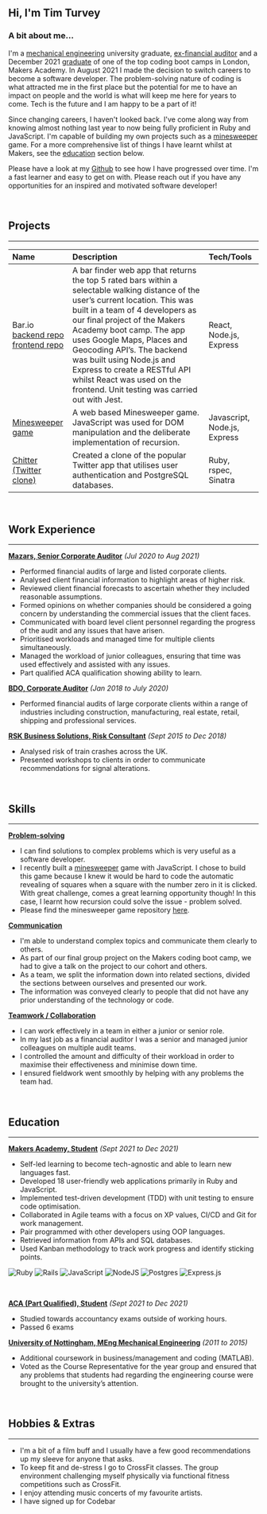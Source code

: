## **Hi**, I'm Tim Turvey

### A bit about me...  
I'm a [mechanical engineering](#education) university graduate, [ex-financial auditor](#workexperience) and a December 2021 [graduate](#education) of one of the top coding boot camps in London, Makers Academy. In August 2021 I made the decision to switch careers to become a software developer. The problem-solving nature of coding is what attracted me in the first place but the potential for me to have an impact on people and the world is what will keep me here for years to come. Tech is the future and I am happy to be a part of it!

Since changing careers, I haven't looked back. I've come along way from knowing almost nothing last year to now being fully proficient in Ruby and JavaScript. I'm capable of building my own projects such as a [minesweeper](#projects) game. For a more comprehensive list of things I have learnt whilst at Makers, see the [education](#education) section below. 

Please have a look at my [Github](www.github.com/TTurvey) to see how I have progressed over time. I'm a fast learner and easy to get on with. Please reach out if you have any opportunities for an inspired and motivated software developer!

&nbsp;

## Projects
---
<a name="projects"></a>  

| Name      | Description | Tech/Tools     |  
|  :---     |  :--        |  :---          |  
| Bar.io<br/> [backend repo](https://github.com/TTurvey/bar.io-backend) <br/> [frontend repo](https://github.com/TTurvey/bar.io-frontend)  | A bar finder web app that returns the top 5 rated bars within a selectable walking distance of the user’s current location. This was built in a team of 4 developers as our final project of the Makers Academy boot camp. The app uses Google Maps, Places and Geocoding API’s. The backend was built using Node.js and Express to create a RESTful API whilst React was used on the frontend. Unit testing was carried out with Jest. | React, Node.js, Express  |  
| [Minesweeper game](https://github.com/TTurvey/minesweeper-javascript) | A web based Minesweeper game. JavaScript was used for DOM manipulation and the deliberate implementation of recursion.  |  Javascript, Node.js, Express  | 
| [Chitter (Twitter clone)](https://github.com/TTurvey/chitter-challenge)  | Created a clone of the popular Twitter app that utilises user authentication and PostgreSQL databases.  | Ruby, rspec, Sinatra  |  
 

&nbsp;

<a name="workexperience"></a>  

## Work Experience
---

**<ins>Mazars, Senior Corporate Auditor</ins>** _(Jul 2020 to Aug 2021)_  
- Performed financial audits of large and listed corporate clients.
- Analysed client financial information to highlight areas of higher risk.
- Reviewed client financial forecasts to ascertain whether they included reasonable assumptions.
- Formed opinions on whether companies should be considered a going concern by understanding the commercial issues that the client faces.
- Communicated with board level client personnel regarding the progress of the audit and any issues that have arisen.
- Prioritised workloads and managed time for multiple clients simultaneously.
- Managed the workload of junior colleagues, ensuring that time was used effectively and assisted with any issues.
- Part qualified ACA qualification showing ability to learn.

**<ins>BDO, Corporate Auditor</ins>** _(Jan 2018 to July 2020)_  
- Performed financial audits of large corporate clients within a range of industries including construction, manufacturing, real estate, retail, shipping and professional services.

**<ins>RSK Business Solutions, Risk Consultant</ins>** _(Sept 2015 to Dec 2018)_
- Analysed risk of train crashes across the UK.
- Presented workshops to clients in order to communicate recommendations for signal alterations.

&nbsp;

<a name="skills"></a>  

## Skills
---

**<ins>Problem-solving</ins>**  
- I can find solutions to complex problems which is very useful as a software developer.
- I recently built a [minesweeper](#projects) game with JavaScript. I chose to build this game because I knew it would be hard to code the automatic revealing of squares when a square with the number zero in it is clicked. With great challenge, comes a great learning opportunity though! In this case, I learnt how recursion could solve the issue - problem solved. 
- Please find the minesweeper game repository [here](https://github.com/TTurvey/minesweeper-javascript).


**<ins>Communication</ins>**  
- I'm able to understand complex topics and communicate them clearly to others.
- As part of our final group project on the Makers coding boot camp, we had to give a talk on the project to our cohort and others.
- As a team, we split the information down into related sections, divided the sections between ourselves and presented our work.
- The information was conveyed clearly to people that did not have any prior understanding of the technology or code.


**<ins>Teamwork / Collaboration</ins>**  
- I can work effectively in a team in either a junior or senior role.  
- In my last job as a financial auditor I was a senior and managed junior colleagues on multiple audit teams.  
- I controlled the amount and difficulty of their workload in order to maximise their effectiveness and minimise down time.  
- I ensured fieldwork went smoothly by helping with any problems the team had.  

&nbsp;

<a name="education"></a>  

## Education
---

**<ins>Makers Academy, Student</ins>** _(Sept 2021 to Dec 2021)_  
- Self-led learning to become tech-agnostic and able to learn new languages fast.  
- Developed 18 user-friendly web applications primarily in Ruby and JavaScript.  
- Implemented test-driven development (TDD) with unit testing to ensure code optimisation.
- Collaborated in Agile teams with a focus on XP values, CI/CD and Git for work management.  
- Pair programmed with other developers using OOP languages.  
- Retrieved information from APIs and SQL databases.  
- Used Kanban methodology to track work progress and identify sticking points.  

![Ruby](https://img.shields.io/badge/ruby-%23CC342D.svg?style=flat&logo=ruby&logoColor=white) ![Rails](https://img.shields.io/badge/rails-%23CC0000.svg?style=flat&logo=ruby-on-rails&logoColor=white) ![JavaScript](https://img.shields.io/badge/javascript-%23323330.svg?style=flat&logo=javascript&logoColor=%23F7DF1E) ![NodeJS](https://img.shields.io/badge/node.js-6DA55F?style=flat&logo=node.js&logoColor=white) ![Postgres](https://img.shields.io/badge/postgres-%23316192.svg?style=flat&logo=postgresql&logoColor=white) ![Express.js](https://img.shields.io/badge/express.js-%23404d59.svg?style=flat&logo=express&logoColor=%2361DAFB)

&nbsp;

**<ins>ACA (Part Qualified), Student</ins>** _(Sept 2021 to Dec 2021)_  
- Studied towards accountancy exams outside of working hours.
- Passed 6 exams

**<ins>University of Nottingham, MEng Mechanical Engineering</ins>** _(2011 to 2015)_  
- Additional coursework in business/management and coding (MATLAB).
- Voted as the Course Representative for the year group and ensured that any problems that students had regarding the engineering course were brought to the university’s attention.

&nbsp;

## Hobbies & Extras
---
- I'm a bit of a film buff and I usually have a few good recommendations up my sleeve for anyone that asks.
- To keep fit and de-stress I go to CrossFit classes. The group environment  challenging myself physically via functional fitness competitions such as CrossFit.
- I enjoy attending music concerts of my favourite artists.
- I have signed up for Codebar 